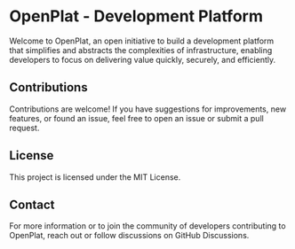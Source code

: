 # OpenPlat - Development Platform

Welcome to OpenPlat, an open initiative to build a development platform that simplifies and abstracts the complexities of infrastructure, enabling developers to focus on delivering value quickly, securely, and efficiently.

## Contributions

Contributions are welcome! If you have suggestions for improvements, new features, or found an issue, feel free to open an issue or submit a pull request.

## License

This project is licensed under the MIT License.

## Contact

For more information or to join the community of developers contributing to OpenPlat, reach out or follow discussions on GitHub Discussions.
